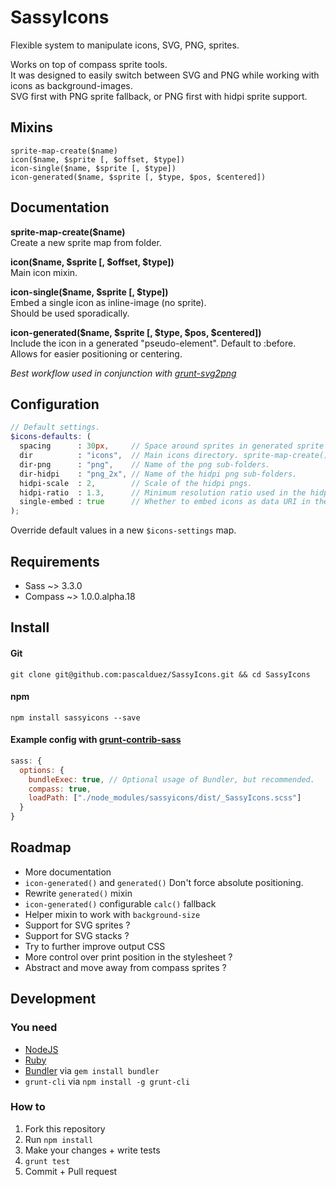# SassyIcons

Flexible system to manipulate icons, SVG, PNG, sprites.  

Works on top of compass sprite tools.  
It was designed to easily switch between SVG and PNG while working with icons as background-images.  
SVG first with PNG sprite fallback, or PNG first with hidpi sprite support.  

## Mixins

`sprite-map-create($name)`  
`icon($name, $sprite [, $offset, $type])`  
`icon-single($name, $sprite [, $type])`  
`icon-generated($name, $sprite [, $type, $pos, $centered])`

## Documentation

**sprite-map-create($name)**  
Create a new sprite map from folder.  

**icon($name, $sprite [, $offset, $type])**  
Main icon mixin.  

**icon-single($name, $sprite [, $type])**  
Embed a single icon as inline-image (no sprite).  
Should be used sporadically.  

**icon-generated($name, $sprite [, $type, $pos, $centered])**  
Include the icon in a generated "pseudo-element". Default to :before.  
Allows for easier positioning or centering.  

*Best workflow used in conjunction with [grunt-svg2png](https://github.com/pascalduez/grunt-svg2png)*

## Configuration

```scss
// Default settings.
$icons-defaults: (
  spacing      : 30px,     // Space around sprites in generated sprite map.
  dir          : "icons",  // Main icons directory. sprite-map-create() allows to use sub dirs.
  dir-png      : "png",    // Name of the png sub-folders.
  dir-hidpi    : "png_2x", // Name of the hidpi png sub-folders.
  hidpi-scale  : 2,        // Scale of the hidpi pngs.
  hidpi-ratio  : 1.3,      // Minimum resolution ratio used in the hidpi media query.
  single-embed : true      // Whether to embed icons as data URI in the icon-single() mixin.
);
```
Override default values in a new `$icons-settings` map.


## Requirements

* Sass ~> 3.3.0
* Compass ~> 1.0.0.alpha.18

## Install

#### Git

```
git clone git@github.com:pascalduez/SassyIcons.git && cd SassyIcons
```

#### npm

```
npm install sassyicons --save
```

#### Example config with [grunt-contrib-sass](https://github.com/gruntjs/grunt-contrib-sass)

```js
sass: {
  options: {
    bundleExec: true, // Optional usage of Bundler, but recommended.
    compass: true,
    loadPath: ["./node_modules/sassyicons/dist/_SassyIcons.scss"]
  }
}
```

## Roadmap

* More documentation
* `icon-generated()` and `generated()` Don't force absolute positioning.
* Rewrite `generated()` mixin
* `icon-generated()` configurable `calc()` fallback
* Helper mixin to work with `background-size`
* Support for SVG sprites ?
* Support for SVG stacks ?
* Try to further improve output CSS
* More control over print position in the stylesheet ?
* Abstract and move away from compass sprites ?

## Development

### You need

  * [NodeJS](http://nodejs.org)
  * [Ruby](https://www.ruby-lang.org)
  * [Bundler](http://bundler.io) via `gem install bundler`
  * `grunt-cli` via `npm install -g grunt-cli`

### How to

  1. Fork this repository
  2. Run `npm install`
  3. Make your changes + write tests
  4. `grunt test`
  5. Commit + Pull request
